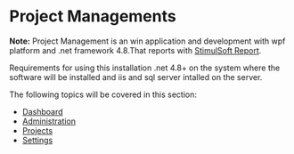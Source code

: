# Project Managements
**Note:** Project Management is an win application and development with wpf platform and .net framework 4.8.That reports with [StimulSoft Report](https://www.stimulsoft.com/).

Requirements for using this installation .net 4.8+  on the system where the software will be installed and iis and sql server intalled on the server.

The following topics will be covered in this section: 

- [Dashboard](Dashboard)
- [Administration](Administration)
- [Projects](Projects)
- [Settings](Settings)
